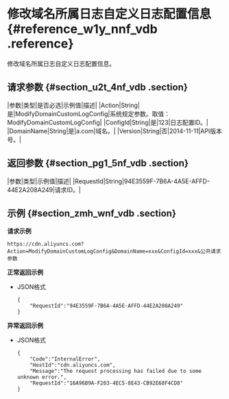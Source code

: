 # 修改域名所属日志自定义日志配置信息 {#reference_w1y_nnf_vdb .reference}

修改域名所属日志自定义日志配置信息。

## 请求参数 {#section_u2t_4nf_vdb .section}

|参数|类型|是否必选|示例值|描述|
|Action|String|是|ModifyDomainCustomLogConfig|系统规定参数。取值：ModifyDomainCustomLogConfig|
|ConfigId|String|是|123|日志配置ID。|
|DomainName|String|是|a.com|域名。|
|Version|String|否|2014-11-11|API版本号。|

## 返回参数 {#section_pg1_5nf_vdb .section}

|参数|类型|示例值|描述|
|RequestId|String|94E3559F-7B6A-4A5E-AFFD-44E2A208A249|请求ID。|

## 示例 {#section_zmh_wnf_vdb .section}

**请求示例**

```
https://cdn.aliyuncs.com?Action=ModifyDomainCustomLogConfig&DomainName=xxx&ConfigId=xxx&公共请求参数
```

**正常返回示例**

-   JSON格式

    ```
    {
        "RequestId":"94E3559F-7B6A-4A5E-AFFD-44E2A208A249"
    }
    ```


**异常返回示例**

-   JSON格式

    ```
    {
        "Code":"InternalError",
        "HostId":"cdn.aliyuncs.com",
        "Message":"The request processing has failed due to some unknown error.",
        "RequestId":"16A96B9A-F203-4EC5-8E43-CB92E68F4CD8"
    }
    ```


